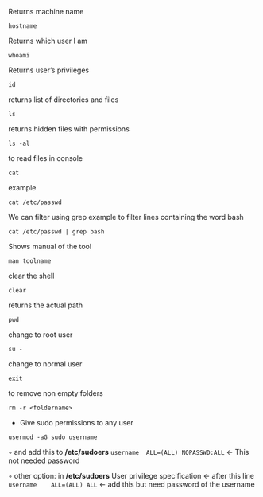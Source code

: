 Returns machine name
```
hostname
``` 
Returns which user I am
```
whoami
```
Returns user’s privileges
```
id
```
returns list of directories and files
```
ls
```
returns hidden files with permissions
```
ls -al
```
to read files in console
```
cat
``` 
example
```
cat /etc/passwd
``` 
We can filter using grep
example to filter lines containing the word bash 
```
cat /etc/passwd | grep bash
```
Shows manual of the tool
```
man toolname
```
clear the shell
```
clear
```
returns the actual path
```
pwd
```
change to root user
```
su -
```
change to normal user
```
exit
```
to remove non empty folders
```
rm -r <foldername>
``` 
   
- Give sudo permissions to any user
```
usermod -aG sudo username
```
◦ and add this to <strong>/etc/sudoers</strong>
``` username  ALL=(ALL) NOPASSWD:ALL ``` ← This not needed password

◦ other option:
in  <strong>/etc/sudoers</strong>
User privilege specification ← after this line
``` username    ALL=(ALL) ALL ``` ← add this but need password of the username

